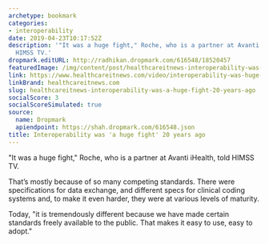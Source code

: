 ```yaml
---
archetype: bookmark
categories:
- interoperability
date: 2019-04-23T10:17:52Z
description: '"It was a huge fight," Roche, who is a partner at Avanti iHealth, told
  HIMSS TV.'
dropmark.editURL: http://radhikan.dropmark.com/616548/18520457
featuredImage: /img/content/post/healthcareitnews-interoperability-was-a-huge-fight-20-years-ago.png
link: https://www.healthcareitnews.com/video/interoperability-was-huge-fight-20-years-ago
linkBrand: healthcareitnews.com
slug: healthcareitnews-interoperability-was-a-huge-fight-20-years-ago
socialScore: 3
socialScoreSimulated: true
source:
  name: Dropmark
  apiendpoint: https://shah.dropmark.com/616548.json
title: Interoperability was 'a huge fight' 20 years ago
---
```

"It was a huge fight," Roche, who is a partner at Avanti iHealth, told HIMSS TV.

That’s mostly because of so many competing standards. There were specifications for data exchange, and different specs for clinical coding systems and, to make it even harder, they were at various levels of maturity.

Today, "it is tremendously different because we have made certain standards freely available to the public. That makes it easy to use, easy to adopt."

